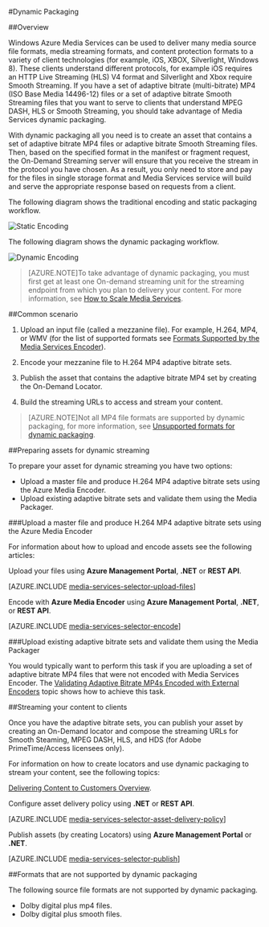 <properties
	pageTitle="Dynamic Packaging Overview"
	description="The topic gives and overview of dynamic packaging."
	authors="Juliako"
	manager="dwrede"
	editor=""
	services="media-services"
	documentationCenter=""/>

<tags
	ms.service="media-services"
	ms.date="09/07/2015"
	wacn.date=""/>


#Dynamic Packaging

##Overview

Windows Azure Media Services can be used to deliver many media source file formats, media streaming formats, and content protection formats to a variety of client technologies (for example, iOS, XBOX, Silverlight, Windows 8). These clients understand different protocols, for example iOS requires an HTTP Live Streaming (HLS) V4 format and Silverlight and Xbox require Smooth Streaming. If you have a set of adaptive bitrate (multi-bitrate) MP4 (ISO Base Media 14496-12) files or a set of adaptive bitrate Smooth Streaming files that you want to serve to clients that understand MPEG DASH, HLS or Smooth Streaming, you should take advantage of Media Services dynamic packaging.  

With dynamic packaging all you need is to create an asset that contains a set of adaptive bitrate MP4 files or adaptive bitrate Smooth Streaming files. Then, based on the specified format in the manifest or fragment request, the On-Demand Streaming server will ensure that you receive the stream in the protocol you have chosen. As a result, you only need to store and pay for the files in single storage format and Media Services service will build and serve the appropriate response based on requests from a client.

The following diagram shows the traditional encoding and static packaging workflow.

![Static Encoding](./media/media-services-dynamic-packaging-overview/media-services-static-packaging.png)

The following diagram shows the dynamic packaging workflow.

![Dynamic Encoding](./media/media-services-dynamic-packaging-overview/media-services-dynamic-packaging.png)


>[AZURE.NOTE]To take advantage of dynamic packaging, you must first get at least one On-demand streaming unit for the streaming endpoint from which you plan to delivery your content. For more information, see [How to Scale Media Services](media-services-manage-origins#scale_streaming_endpoints).

##Common scenario

1. Upload an input file (called a mezzanine file). For example, H.264, MP4, or WMV (for the list of supported formats see [Formats Supported by the Media Services Encoder](media-services-azure-media-encoder-formats)).

1. Encode your mezzanine file to H.264 MP4 adaptive bitrate sets.

1. Publish the asset that contains the adaptive bitrate MP4 set by creating the On-Demand Locator.

1. Build the streaming URLs to access and stream your content.

>[AZURE.NOTE]Not all MP4 file formats are supported by dynamic packaging, for more information, see [Unsupported formats for dynamic packaging](media-services-dynamic-packaging-overview#unsupported_formats).

##Preparing assets for dynamic streaming

To prepare your asset for dynamic streaming you have two options:

- Upload a master file and produce H.264 MP4 adaptive bitrate sets using the Azure Media Encoder.
- Upload existing adaptive bitrate sets and validate them using the Media Packager.

###Upload a master file and produce H.264 MP4 adaptive bitrate sets using the Azure Media Encoder

For information about how to upload and encode assets see the following articles:


Upload your files using **Azure Management Portal**, **.NET** or **REST API**.

[AZURE.INCLUDE [media-services-selector-upload-files](../includes/media-services-selector-upload-files.md)]

Encode with **Azure Media Encoder** using **Azure Management Portal**, **.NET**, or **REST API**.

[AZURE.INCLUDE [media-services-selector-encode](../includes/media-services-selector-encode.md)]


###Upload existing adaptive bitrate sets and validate them using the Media Packager

You would typically want to perform this task if you are uploading a set of adaptive bitrate MP4 files that were not encoded with Media Services Encoder. The [Validating Adaptive Bitrate MP4s Encoded with External Encoders](https://msdn.microsoft.com/zh-cn/library/azure/dn750842.aspx) topic shows how to achieve this task.

##Streaming your content to clients

Once you have the adaptive bitrate sets, you can publish your asset by creating an On-Demand locator and compose the streaming URLs for Smooth Steaming, MPEG DASH, HLS, and HDS (for Adobe PrimeTime/Access licensees only).

For information on how to create locators and use dynamic packaging to stream your content, see the following topics:

[Delivering Content to Customers Overview](media-services-deliver-content-overview).

Configure asset delivery policy using **.NET** or **REST API**.

[AZURE.INCLUDE [media-services-selector-asset-delivery-policy](../includes/media-services-selector-asset-delivery-policy.md)]

Publish assets (by creating Locators) using **Azure Management Portal** or **.NET**.

[AZURE.INCLUDE [media-services-selector-publish](../includes/media-services-selector-publish.md)]


##<a id="unsupported_formats"></a>Formats that are not supported by dynamic packaging

The following source file formats are not supported by dynamic packaging.

- Dolby digital plus mp4 files.
- Dolby digital plus smooth files.

<!-- deleted by customization

##Media Services learning paths

You can view AMS learning paths here:

- [AMS Live Streaming Workflow](http://azure.microsoft.com/documentation/learning-paths/media-services-streaming-live/)
- [AMS on Demand Streaming Workflow](http://azure.microsoft.com/documentation/learning-paths/media-services-streaming-on-demand/)
-->
